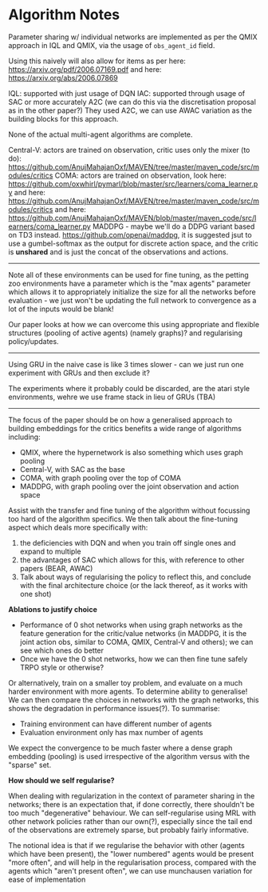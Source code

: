 Algorithm Notes
===============

Parameter sharing w/ individual networks are implemented as per the QMIX approach in IQL and QMIX, via the usage of `obs_agent_id` field.

Using this naively will also allow for items as per here: https://arxiv.org/pdf/2006.07169.pdf and here: https://arxiv.org/abs/2006.07869

IQL: supported with just usage of DQN 
IAC: supported through usage of SAC or more accurately A2C (we can do this via the discretisation proposal as in the other paper?) They used A2C, we can use AWAC variation as the building blocks for this approach.

None of the actual multi-agent algorithms are complete.

Central-V: actors are trained on observation, critic uses only the mixer (to do): https://github.com/AnujMahajanOxf/MAVEN/tree/master/maven_code/src/modules/critics
COMA: actors are trained on observation, look here: https://github.com/oxwhirl/pymarl/blob/master/src/learners/coma_learner.py and here: https://github.com/AnujMahajanOxf/MAVEN/tree/master/maven_code/src/modules/critics and here: https://github.com/AnujMahajanOxf/MAVEN/blob/master/maven_code/src/learners/coma_learner.py
MADDPG - maybe we'll do a DDPG variant based on TD3 instead. https://github.com/openai/maddpg, it is suggested jsut to use a gumbel-softmax as the output for discrete action space, and the critic is **unshared** and is just the concat of the observations and actions. 

---

Note all of these environments can be used for fine tuning, as the petting zoo environments have a parameter which is the "max agents" parameter which allows it to appropriately initialize the size for all the networks before evaluation - we just won't be updating the full network to convergence as a lot of the inputs would be blank! 

Our paper looks at how we can overcome this using appropriate and flexible structures (pooling of active agents) (namely graphs)? and regularising policy/updates. 

---

Using GRU in the naive case is like 3 times slower - can we just run one experiment with GRUs and then exclude it?

The experiments where it probably could be discarded, are the atari style environments, wehre we use frame stack in lieu of GRUs (TBA)

---

The focus of the paper should be on how a generalised approach to building embeddings for the critics benefits a wide range of algorithms including:

*  QMIX, where the hypernetwork is also something which uses graph pooling
*  Central-V, with SAC as the base
*  COMA, with graph pooling over the top of COMA
*  MADDPG, with graph pooling over the joint observation and action space

Assist with the transfer and fine tuning of the algorithm without focussing too hard of the algorithm specifics. We then talk about the fine-tuning aspect which deals more specifically with:

1.  the deficiencies with DQN and when you train off single ones and expand to multiple
2.  the advantages of SAC which allows for this, with reference to other papers (BEAR, AWAC)
3.  Talk about ways of regularising the policy to reflect this, and conclude with the final architecture choice (or the lack thereof, as it works with one shot)

**Ablations to justify choice**

-  Performance of 0 shot networks when using graph networks as the feature generation for the critic/value networks (in MADDPG, it is the joint action obs, similar to COMA, QMIX, Central-V and others); we can see which ones do better
-  Once we have the 0 shot networks, how we can then fine tune safely TRPO style or otherwise?

Or alternatively, train on a smaller toy problem, and evaluate on a much harder environment with more agents. To determine ability to generalise! We can then compare the choices in networks with the graph networks, this shows the degradation in performance issues(?). To summarise:
*  Training environment can have different number of agents
*  Evaluation environment only has max number of agents

We expect the convergence to be much faster where a dense graph embedding (pooling) is used irrespective of the algorithm versus with the "sparse" set. 

**How should we self regularise?**

When dealing with regularization in the context of parameter sharing in the networks; there is an expectation that, if done correctly, there shouldn't be too much "degenerative" behaviour. We can self-regularise using MRL with other network policies rather than our own(?), especially since the tail end of the observations are extremely sparse, but probably fairly informative. 

The notional idea is that if we regularise the behavior with other (agents which have been present), the "lower numbered" agents would be present "more often", and will help in the regularisation process, compared with the agents which "aren't present often", we can use munchausen variation for ease of implementation


